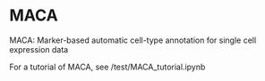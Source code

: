 # MACA
MACA: Marker-based automatic cell-type annotation for single cell expression data

For a tutorial of MACA, see /test/MACA_tutorial.ipynb
